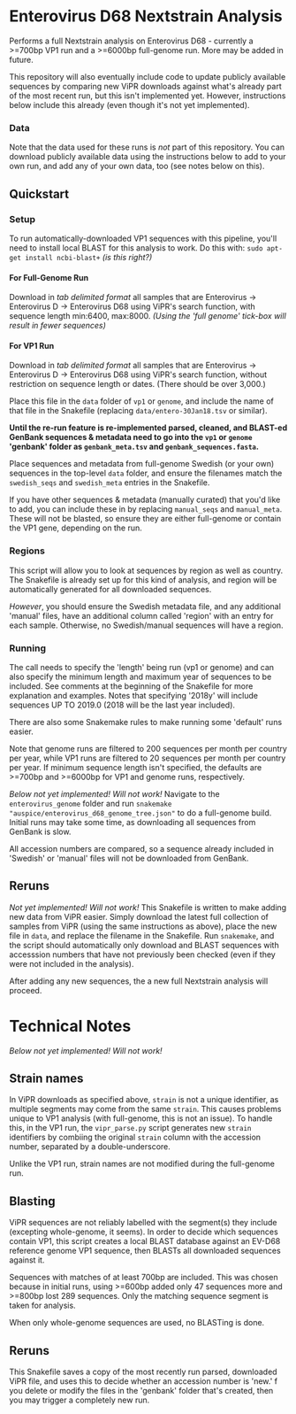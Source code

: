 # Enterovirus D68 Nextstrain Analysis
Performs a full Nextstrain analysis on Enterovirus D68 - currently a >=700bp VP1 run and a >=6000bp full-genome run. More may be added in future. 

This repository will also eventually include code to update publicly available sequences by comparing new ViPR downloads against what's already part of the most recent run, but this isn't implemented yet. However, instructions below include this already (even though it's not yet implemented).

### Data
Note that the data used for these runs is *not* part of this repository. You can download publicly available data using the instructions below to add to your own run, and add any of your own data, too (see notes below on this).

## Quickstart 
### Setup
To run automatically-downloaded VP1 sequences with this pipeline, you'll need to install local BLAST for this analysis to work. Do this with: 
`sudo apt-get install ncbi-blast+`
_(is this right?)_

#### For Full-Genome Run
Download in _tab delimited format_ all samples that are Enterovirus -> Enterovirus D -> Enterovirus D68 using ViPR's search function, with sequence length min:6400, max:8000.
_(Using the 'full genome' tick-box will result in fewer sequences)_

#### For VP1 Run
Download in _tab delimited format_ all samples that are Enterovirus -> Enterovirus D -> Enterovirus D68 using ViPR's search function, without restriction on sequence length or dates. (There should be over 3,000.) 

Place this file in the `data` folder of `vp1` or `genome`, and include the name of that file in the Snakefile (replacing `data/entero-30Jan18.tsv` or similar). 

**Until the re-run feature is re-implemented parsed, cleaned, and BLAST-ed GenBank sequences & metadata need to go into the `vp1` or `genome` 'genbank' folder as `genbank_meta.tsv` and `genbank_sequences.fasta`.**

Place sequences and metadata from full-genome Swedish (or your own) sequences in the top-level `data` folder, and ensure the filenames match the `swedish_seqs` and `swedish_meta` entries in the Snakefile. 

If you have other sequences & metadata (manually curated) that you'd like to add, you can include these in by replacing `manual_seqs` and `manual_meta`. These will not be blasted, so ensure they are either full-genome or contain the VP1 gene, depending on the run.

### Regions
This script will allow you to look at sequences by region as well as country. The Snakefile is already set up for this kind of analysis, and region will be automatically generated for all downloaded sequences.

*However*, you should ensure the Swedish metadata file, and any additional 'manual' files, have an additional column called 'region' with an entry for each sample. Otherwise, no Swedish/manual sequences will have a region. 

### Running
The call needs to specify the 'length' being run (vp1 or genome) and can also specify the minimum length and maximum year of sequences to be included. See comments at the beginning of the Snakefile for more explanation and examples. Notes that specifying '2018y' will include sequences UP TO 2019.0 (2018 will be the last year included). 

There are also some Snakemake rules to make running some 'default' runs easier.

Note that genome runs are filtered to 200 sequences per month per country per year, while VP1 runs are filtered to 20 sequences per month per country per year. If minimum sequence length isn't specified, the defaults are >=700bp and >=6000bp for VP1 and genome runs, respectively.

_Below not yet implemented! Will not work!_
Navigate to the `enterovirus_genome` folder and run `snakemake "auspice/enterovirus_d68_genome_tree.json"` to do a full-genome build. Initial runs may take some time, as downloading all sequences from GenBank is slow.

All accession numbers are compared, so a sequence already included in 'Swedish' or 'manual' files will not be downloaded from GenBank.

## Reruns
_Not yet implemented! Will not work!_
This Snakefile is written to make adding new data from ViPR easier. Simply download the latest full collection of samples from ViPR (using the same instructions as above), place the new file in `data`, and replace the filename in the Snakefile. Run `snakemake`, and the script should automatically only download and BLAST sequences with accesssion numbers that have not previously been checked (even if they were not included in the analysis). 

After adding any new sequences, the a new full Nextstrain analysis will proceed. 


# Technical Notes
_Below not yet implemented! Will not work!_
## Strain names
In ViPR downloads as specified above, `strain` is not a unique identifier, as multiple segments may come from the same `strain`. This causes problems unique to VP1 analysis (with full-genome, this is not an issue). To handle this, in the VP1 run, the `vipr_parse.py` script generates new `strain` identifiers by combiing the original `strain` column with the accession number, separated by a double-underscore. 

Unlike the VP1 run, strain names are not modified during the full-genome run.

## Blasting
ViPR sequences are not reliably labelled with the segment(s) they include (excepting whole-genome, it seems). In order to decide which sequences contain VP1, this script creates a local BLAST database against an EV-D68 reference genome VP1 sequence, then BLASTs all downloaded sequences against it.  

Sequences with matches of at least 700bp are included. This was chosen because in initial runs, using >=600bp added only 47 sequences more and >=800bp lost 289 sequences. Only the matching sequence segment is taken for analysis.

When only whole-genome sequences are used, no BLASTing is done.

## Reruns
This Snakefile saves a copy of the most recently run parsed, downloaded ViPR file, and uses this to decide whether an accession number is 'new.' f you delete or modify the files in the 'genbank' folder that's created, then you may trigger a completely new run.



